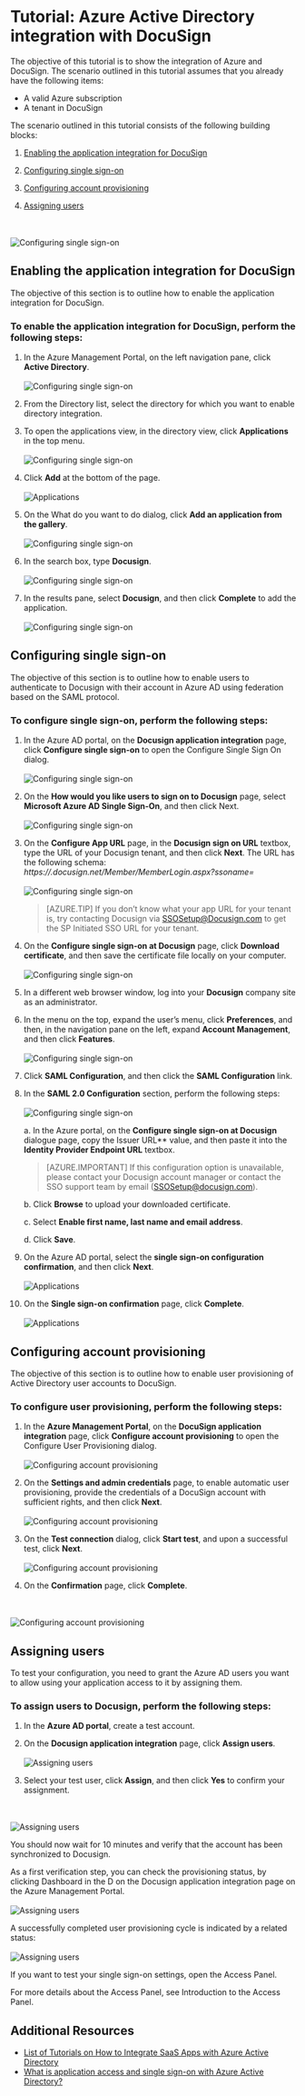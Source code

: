 <properties
	pageTitle="Tutorial: Azure Active Directory integration with DocuSign | Microsoft Azure"
	description="Learn how to configure single sign-on between Azure Active Directory and DocuSign."
	services="active-directory"
	documentationCenter=""
	authors="markusvi"
	manager="stevenpo"
	editor=""/>

<tags
	ms.service="active-directory"
	ms.workload="identity"
	ms.tgt_pltfrm="na"
	ms.devlang="na"
	ms.topic="article"
	ms.date="10/06/2015"
	ms.author="markvi"/>


# Tutorial: Azure Active Directory integration with DocuSign

The objective of this tutorial is to show the integration of Azure and DocuSign.
The scenario outlined in this tutorial assumes that you already have the following items:

- A valid Azure subscription
- A tenant in DocuSign



The scenario outlined in this tutorial consists of the following building blocks:

1. [Enabling the application integration for DocuSign](#enabling-the-application-integration-for-docusign) 


2. [Configuring single sign-on](#configuring-single-sign-on) 


3. [Configuring account provisioning](#configuring-account-provisioning) 


4. [Assigning users](#assigning-users) 




<br><br>![Configuring single sign-on ][0]<br>


 

## Enabling the application integration for DocuSign

The objective of this section is to outline how to enable the application integration for DocuSign.

### To enable the application integration for DocuSign, perform the following steps:

1. In the Azure Management Portal, on the left navigation pane, click **Active Directory**.
<br><br>![Configuring single sign-on ][1]<br>

2. From the Directory list, select the directory for which you want to enable directory integration.

3. To open the applications view, in the directory view, click **Applications** in the top menu.
<br><br>![Configuring single sign-on ][2]<br>

4. Click **Add** at the bottom of the page.
<br><br>![Applications][3]<br>

5. On the What do you want to do dialog, click **Add an application from the gallery**.
<br><br>![Configuring single sign-on ][4]<br>


6. In the search box, type **Docusign**.
<br><br>![Configuring single sign-on ][5]<br>

7. In the results pane, select **Docusign**, and then click **Complete** to add the application.
<br><br>![Configuring single sign-on ][6]<br>




## Configuring single sign-on

The objective of this section is to outline how to enable users to authenticate to Docusign with their account in Azure AD using federation based on the SAML protocol.


### To configure single sign-on, perform the following steps:

1. In the Azure AD portal, on the **Docusign application integration** page, click **Configure single sign-on** to open the Configure Single Sign On dialog.
<br><br>![Configuring single sign-on ][7]<br>

2. On the **How would you like users to sign on to Docusign** page, select **Microsoft Azure AD Single Sign-On**, and then click Next.
<br><br>![Configuring single sign-on ][8]<br>

3. On the **Configure App URL** page, in the **Docusign sign on URL** textbox, type the URL of your Docusign tenant, and then click **Next**. 
The URL has the following schema: *https://<yourcompanyname>.docusign.net/Member/MemberLogin.aspx?ssoname=<yourSSOInstanceName>*
<br><br>![Configuring single sign-on ][9]<br>


    > [AZURE.TIP] If you don’t know what your app URL for your tenant is, try contacting Docusign via SSOSetup@Docusign.com to get the SP Initiated SSO URL for your tenant.
 

4. On the **Configure single sign-on at Docusign** page, click **Download certificate**, and then save the certificate file locally on your computer.
<br><br>![Configuring single sign-on ][10]<br>


5. In a different web browser window, log into your **Docusign** company site as an administrator.


6. In the menu on the top, expand the user’s menu, click **Preferences**, and then, in the navigation pane on the left, expand **Account Management**, and then click **Features**.
<br><br>![Configuring single sign-on ][11]<br>

7. Click **SAML Configuration**, and then click the **SAML Configuration** link.



8. In the **SAML 2.0 Configuration** section, perform the following steps:
<br><br>![Configuring single sign-on ][13]<br>


    a. In the Azure portal, on the **Configure single sign-on at Docusign** dialogue page, copy the Issuer URL** value, and then paste it into the **Identity Provider Endpoint URL** textbox.

    > [AZURE.IMPORTANT] If this configuration option is unavailable, please contact your Docusign account manager or contact the SSO support team by email ([SSOSetup@docusign.com](mailto:SSOSetup@docusign.com)).
 
    b. Click **Browse** to upload your downloaded certificate.


    c. Select **Enable first name, last name and email address**.


    d. Click **Save**.


9. On the Azure AD portal, select the **single sign-on configuration confirmation**, and then click **Next**.
<br><br>![Applications][14]<br>

10. On the **Single sign-on confirmation** page, click **Complete**.
<br><br>![Applications][15]<br>


 

## Configuring account provisioning

The objective of this section is to outline how to enable user provisioning of Active Directory user accounts to DocuSign.

### To configure user provisioning, perform the following steps:

1. In the **Azure Management Portal**, on the **DocuSign application integration** page, click **Configure account provisioning** to open the Configure User Provisioning dialog.
<br><br>![Configuring account provisioning][30]<br>
 

2. On the **Settings and admin credentials** page, to enable automatic user provisioning, provide the credentials of a DocuSign account with sufficient rights, and then click **Next**. 
<br><br>![Configuring account provisioning][31]<br>

3. On the **Test connection** dialog, click **Start test**, and upon a successful test, click **Next**.
<br><br>![Configuring account provisioning][32]<br>

3. On the **Confirmation** page, click **Complete**.

<br><br>![Configuring account provisioning][33]<br>
 

## Assigning users

To test your configuration, you need to grant the Azure AD users you want to allow using your application access to it by assigning them.

### To assign users to Docusign, perform the following steps:

1. In the **Azure AD portal**, create a test account.

2. On the **Docusign application integration** page, click **Assign users**.
<br><br>![Assigning users][40]<br>
 

3. Select your test user, click **Assign**, and then click **Yes** to confirm your assignment.

<br><br>![Assigning users][41]<br>


You should now wait for 10 minutes and verify that the account has been synchronized to Docusign.

As a first verification step, you can check the provisioning status, by clicking Dashboard in the D on the Docusign application integration page on the Azure Management Portal.
<br><br>![Assigning users][42]<br>

A successfully completed user provisioning cycle is indicated by a related status:
<br><br>![Assigning users][43]<br>


If you want to test your single sign-on settings, open the Access Panel.

For more details about the Access Panel, see Introduction to the Access Panel.





## Additional Resources

* [List of Tutorials on How to Integrate SaaS Apps with Azure Active Directory](active-directory-saas-tutorial-list.md)
* [What is application access and single sign-on with Azure Active Directory?](active-directory-appssoaccess-whatis.md)

<!--Image references-->

[0]: ./media/active-directory-saas-docussign-tutorial/tutorial_docusign_00.png
[1]: ./media/active-directory-saas-docussign-tutorial/tutorial_general_01.png
[2]: ./media/active-directory-saas-docussign-tutorial/tutorial_general_02.png
[3]: ./media/active-directory-saas-docussign-tutorial/tutorial_general_03.png
[4]: ./media/active-directory-saas-docussign-tutorial/tutorial_general_04.png
[5]: ./media/active-directory-saas-docussign-tutorial/tutorial_docusign_01.png
[6]: ./media/active-directory-saas-docussign-tutorial/tutorial_docusign_02.png
[7]: ./media/active-directory-saas-docussign-tutorial/tutorial_docusign_03.png
[8]: ./media/active-directory-saas-docussign-tutorial/tutorial_docusign_04.png
[9]: ./media/active-directory-saas-docussign-tutorial/tutorial_docusign_05.png
[10]: ./media/active-directory-saas-docussign-tutorial/tutorial_docusign_06.png
[11]: ./media/active-directory-saas-docussign-tutorial/tutorial_docusign_07.png

[13]: ./media/active-directory-saas-docussign-tutorial/tutorial_docusign_09.png
[14]: ./media/active-directory-saas-docussign-tutorial/tutorial_docusign_10.png
[15]: ./media/active-directory-saas-docussign-tutorial/tutorial_docusign_11.png

[30]: ./media/active-directory-saas-docussign-tutorial/tutorial_general_400.png
[31]: ./media/active-directory-saas-docussign-tutorial/tutorial_docusign_12.png
[32]: ./media/active-directory-saas-docussign-tutorial/tutorial_docusign_13.png
[33]: ./media/active-directory-saas-docussign-tutorial/tutorial_docusign_14.png



[40]: ./media/active-directory-saas-docussign-tutorial/tutorial_docusign_15.png
[41]: ./media/active-directory-saas-docussign-tutorial/tutorial_docusign_16.png
[42]: ./media/active-directory-saas-docussign-tutorial/tutorial_docusign_17.png
[43]: ./media/active-directory-saas-docussign-tutorial/tutorial_docusign_18.png